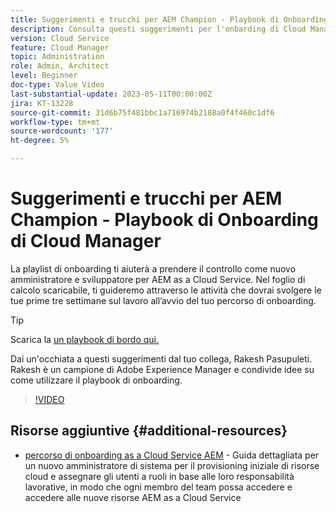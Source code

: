```yaml
---
title: Suggerimenti e trucchi per AEM Champion - Playbook di Onboarding di Cloud Manager
description: Consulta questi suggerimenti per l'onbarding di Cloud Manager e il playbook di AEM campione ed esperto, Rakesh Pasupuleti.
version: Cloud Service
feature: Cloud Manager
topic: Administration
role: Admin, Architect
level: Beginner
doc-type: Value Video
last-substantial-update: 2023-05-11T00:00:00Z
jira: KT-13228
source-git-commit: 31d6b75f481bbc1a716974b2188a0f4f460c1df6
workflow-type: tm+mt
source-wordcount: '177'
ht-degree: 5%

---
```



# Suggerimenti e trucchi per AEM Champion - Playbook di Onboarding di Cloud Manager

La playlist di onboarding ti aiuterà a prendere il controllo come nuovo amministratore e sviluppatore per AEM as a Cloud Service. Nel foglio di calcolo scaricabile, ti guideremo attraverso le attività che dovrai svolgere le tue prime tre settimane sul lavoro all’avvio del tuo percorso di onboarding.

>[!TIP]
>
>Scarica la [un playbook di bordo qui.](/help/cloud-service/assets/experts-resources/AEM-Cloud-Manager-Onboarding-Playbook.xlsx)

Dai un&#39;occhiata a questi suggerimenti dal tuo collega, Rakesh Pasupuleti. Rakesh è un campione di Adobe Experience Manager e condivide idee su come utilizzare il playbook di onboarding.

>[!VIDEO](https://video.tv.adobe.com/v/3419299?quality=12&learn=on)

## Risorse aggiuntive {#additional-resources}

* [percorso di onboarding as a Cloud Service AEM](https://experienceleague.adobe.com/docs/experience-manager-cloud-service/content/onboarding/journey/overview.html?lang=it) - Guida dettagliata per un nuovo amministratore di sistema per il provisioning iniziale di risorse cloud e assegnare gli utenti a ruoli in base alle loro responsabilità lavorative, in modo che ogni membro del team possa accedere e accedere alle nuove risorse AEM as a Cloud Service
